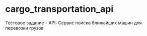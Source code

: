 # cargo_transportation_api
Тестовое задание - API: Сервис поиска ближайших машин для перевозки грузов

